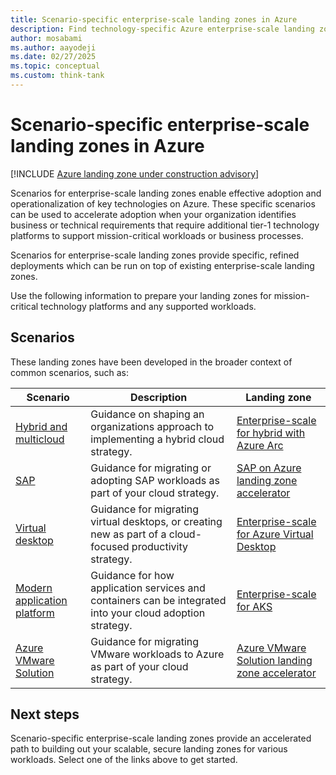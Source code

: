 ```yaml
---
title: Scenario-specific enterprise-scale landing zones in Azure
description: Find technology-specific Azure enterprise-scale landing zone scenarios.
author: mosabami
ms.author: aayodeji
ms.date: 02/27/2025
ms.topic: conceptual
ms.custom: think-tank
---
```


# Scenario-specific enterprise-scale landing zones in Azure

[!INCLUDE [Azure landing zone under construction advisory](~/../includes/landing-zone-under-construction.md)]

Scenarios for enterprise-scale landing zones enable effective adoption and operationalization of key technologies on Azure. These specific scenarios can be used to accelerate adoption when your organization identifies business or technical requirements that require additional tier-1 technology platforms to support mission-critical workloads or business processes.

Scenarios for enterprise-scale landing zones provide specific, refined deployments which can be run on top of existing enterprise-scale landing zones.

Use the following information to prepare your landing zones for mission-critical technology platforms and any supported workloads.

## Scenarios

These landing zones have been developed in the broader context of common scenarios, such as:

| Scenario | Description | Landing zone |
|---|---|---|
|[Hybrid and multicloud](../../scenarios/hybrid/strategy.md)| Guidance on shaping an organizations approach to implementing a hybrid cloud strategy. | [Enterprise-scale for hybrid with Azure Arc](../../scenarios/hybrid/enterprise-scale-landing-zone.md)
|[SAP](../../scenarios/SAP/index.md)| Guidance for migrating or adopting SAP workloads as part of your cloud strategy. | [SAP on Azure landing zone accelerator](../../scenarios/sap/enterprise-scale-landing-zone.md) |
|[Virtual desktop](../../scenarios/azure-virtual-desktop/index.md)| Guidance for migrating virtual desktops, or creating new as part of a cloud-focused productivity strategy. | [Enterprise-scale for Azure Virtual Desktop](../../scenarios/azure-virtual-desktop/enterprise-scale-landing-zone.md) |
| [Modern application platform](../../scenarios/app-platform/index.md) | Guidance for how application services and containers can be integrated into your cloud adoption strategy. | [Enterprise-scale for AKS](../../scenarios/app-platform/aks/landing-zone-accelerator.md) |
| [Azure VMware Solution](../../scenarios/azure-vmware/index.md) | Guidance for migrating VMware workloads to Azure as part of your cloud strategy. | [Azure VMware Solution landing zone accelerator](../../scenarios/azure-vmware/enterprise-scale-landing-zone.md) |

## Next steps

Scenario-specific enterprise-scale landing zones provide an accelerated path to building out your scalable, secure landing zones for various workloads. Select one of the links above to get started.
